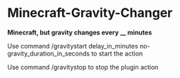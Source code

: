 # Minecraft-Gravity-Changer
**Minecraft, but gravity changes every __ minutes**

Use command /gravitystart delay_in_minutes no-gravity_duration_in_seconds to start the action

Use command /gravitystop to stop the plugin action
